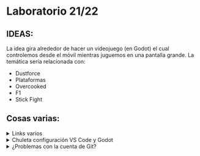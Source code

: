 # Laboratorio 21/22

## IDEAS:
La idea gira alrededor de hacer un videojuego (en Godot) el cual controlemos desde el móvil mientras juguemos en una pantalla grande. La temática sería relacionada con:
- Dustforce
- Plataformas
- Overcooked
- F1
- Stick Fight




## Cosas varias:

<details> <summary>Links varios </summary>


* [Awesome Godot](https://github.com/godotengine/awesome-godot) (lista con recursos para Godot como documentación, plugins, herramientas, etc).
* [Invitación al servidor de Discord para la actividad de Laboratorio.](https://discord.gg/ZQaNtRF)

---
</details>


<details><summary>Chuleta configuración VS Code y Godot</summary>
  
  
  Para abrir los scripts con VS Code, y no con godot, hay que hacer esto:
* En Godot ir a ```Editor>Configuración del editor```
* Ir a ```Text Editor > External```
* Activar ```Editor externo```
* En exec path poner la ruta al archivo ```code.cmd```
* A continuación, poner  ```{project} --goto {file}:{line}:{col}```.

Finalmente, instalar el plugin godot tools en VS Code.

  ¡Y ya está! ¡Puedes considerarte un genio!</p>
 
 ---


</details>

<details><summary>¿Problemas con la cuenta de Git?</summary>

* Para actualizar el url de origin con un nuevo nombre de usuario:
  
  1- Entrar en el archivo ```.gitconfig``` y eliminas user.

  2-
    En Windows:
  
   ```Step 1: Open Control panel. ```

   ```Step 2: Click on Credential Manager.```

   ```Step 3: Click on Windows Credentials under Manage your credentials page.```

   ```Step 4: Under Generic Credentials click on github.```

   ```Step 5: Click on Remove and then confirm by clicking Yes button.```

     3- En Linux:
  
   ```git config --global --unset-all```

  ---
  </details>
